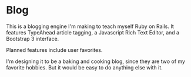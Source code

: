Blog
====

This is a blogging engine I'm making to teach myself Ruby on Rails.  It features TypeAhead article tagging, a Javascript Rich Text Editor, and a Bootstrap 3 interface.

Planned features include user favorites.

I'm designing it to be a baking and cooking blog, since they are two of my favorite hobbies.  But it would be easy to do anything else with it.
